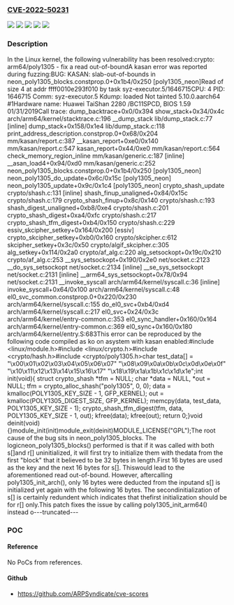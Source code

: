 ### [CVE-2022-50231](https://cve.mitre.org/cgi-bin/cvename.cgi?name=CVE-2022-50231)
![](https://img.shields.io/static/v1?label=Product&message=Linux&color=blue)
![](https://img.shields.io/static/v1?label=Version&message=&color=brightgreen)
![](https://img.shields.io/static/v1?label=Version&message=5.5%20&color=brightgreen)
![](https://img.shields.io/static/v1?label=Version&message=f569ca16475155013525686d0f73bc379c67e635%20&color=brightgreen)
![](https://img.shields.io/static/v1?label=Vulnerability&message=n%2Fa&color=blue)

### Description

In the Linux kernel, the following vulnerability has been resolved:crypto: arm64/poly1305 - fix a read out-of-boundA kasan error was reported during fuzzing:BUG: KASAN: slab-out-of-bounds in neon_poly1305_blocks.constprop.0+0x1b4/0x250 [poly1305_neon]Read of size 4 at addr ffff0010e293f010 by task syz-executor.5/1646715CPU: 4 PID: 1646715 Comm: syz-executor.5 Kdump: loaded Not tainted 5.10.0.aarch64 #1Hardware name: Huawei TaiShan 2280 /BC11SPCD, BIOS 1.59 01/31/2019Call trace: dump_backtrace+0x0/0x394 show_stack+0x34/0x4c arch/arm64/kernel/stacktrace.c:196 __dump_stack lib/dump_stack.c:77 [inline] dump_stack+0x158/0x1e4 lib/dump_stack.c:118 print_address_description.constprop.0+0x68/0x204 mm/kasan/report.c:387 __kasan_report+0xe0/0x140 mm/kasan/report.c:547 kasan_report+0x44/0xe0 mm/kasan/report.c:564 check_memory_region_inline mm/kasan/generic.c:187 [inline] __asan_load4+0x94/0xd0 mm/kasan/generic.c:252 neon_poly1305_blocks.constprop.0+0x1b4/0x250 [poly1305_neon] neon_poly1305_do_update+0x6c/0x15c [poly1305_neon] neon_poly1305_update+0x9c/0x1c4 [poly1305_neon] crypto_shash_update crypto/shash.c:131 [inline] shash_finup_unaligned+0x84/0x15c crypto/shash.c:179 crypto_shash_finup+0x8c/0x140 crypto/shash.c:193 shash_digest_unaligned+0xb8/0xe4 crypto/shash.c:201 crypto_shash_digest+0xa4/0xfc crypto/shash.c:217 crypto_shash_tfm_digest+0xb4/0x150 crypto/shash.c:229 essiv_skcipher_setkey+0x164/0x200 [essiv] crypto_skcipher_setkey+0xb0/0x160 crypto/skcipher.c:612 skcipher_setkey+0x3c/0x50 crypto/algif_skcipher.c:305 alg_setkey+0x114/0x2a0 crypto/af_alg.c:220 alg_setsockopt+0x19c/0x210 crypto/af_alg.c:253 __sys_setsockopt+0x190/0x2e0 net/socket.c:2123 __do_sys_setsockopt net/socket.c:2134 [inline] __se_sys_setsockopt net/socket.c:2131 [inline] __arm64_sys_setsockopt+0x78/0x94 net/socket.c:2131 __invoke_syscall arch/arm64/kernel/syscall.c:36 [inline] invoke_syscall+0x64/0x100 arch/arm64/kernel/syscall.c:48 el0_svc_common.constprop.0+0x220/0x230 arch/arm64/kernel/syscall.c:155 do_el0_svc+0xb4/0xd4 arch/arm64/kernel/syscall.c:217 el0_svc+0x24/0x3c arch/arm64/kernel/entry-common.c:353 el0_sync_handler+0x160/0x164 arch/arm64/kernel/entry-common.c:369 el0_sync+0x160/0x180 arch/arm64/kernel/entry.S:683This error can be reproduced by the following code compiled as ko on asystem with kasan enabled:#include <linux/module.h>#include <linux/crypto.h>#include <crypto/hash.h>#include <crypto/poly1305.h>char test_data[] = "\x00\x01\x02\x03\x04\x05\x06\x07"                   "\x08\x09\x0a\x0b\x0c\x0d\x0e\x0f"                   "\x10\x11\x12\x13\x14\x15\x16\x17"                   "\x18\x19\x1a\x1b\x1c\x1d\x1e";int init(void){        struct crypto_shash *tfm = NULL;        char *data = NULL, *out = NULL;        tfm = crypto_alloc_shash("poly1305", 0, 0);        data = kmalloc(POLY1305_KEY_SIZE - 1, GFP_KERNEL);        out = kmalloc(POLY1305_DIGEST_SIZE, GFP_KERNEL);        memcpy(data, test_data, POLY1305_KEY_SIZE - 1);        crypto_shash_tfm_digest(tfm, data, POLY1305_KEY_SIZE - 1, out);        kfree(data);        kfree(out);        return 0;}void deinit(void){}module_init(init)module_exit(deinit)MODULE_LICENSE("GPL");The root cause of the bug sits in neon_poly1305_blocks. The logicneon_poly1305_blocks() performed is that if it was called with both s[]and r[] uninitialized, it will first try to initialize them with thedata from the first "block" that it believed to be 32 bytes in length.First 16 bytes are used as the key and the next 16 bytes for s[]. Thiswould lead to the aforementioned read out-of-bound. However, aftercalling poly1305_init_arch(), only 16 bytes were deducted from the inputand s[] is initialized yet again with the following 16 bytes. The secondinitialization of s[] is certainly redundent which indicates that thefirst initialization should be for r[] only.This patch fixes the issue by calling poly1305_init_arm64() instead o---truncated---

### POC

#### Reference
No PoCs from references.

#### Github
- https://github.com/ARPSyndicate/cve-scores

